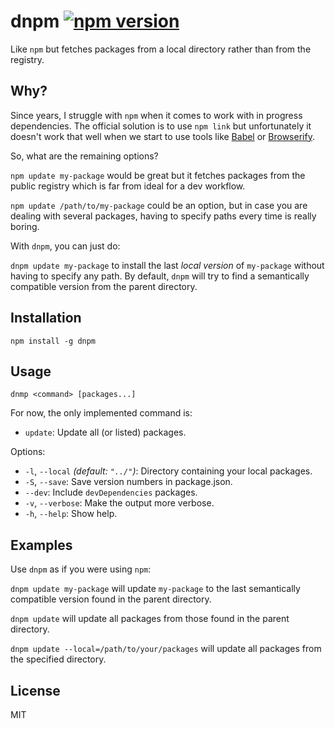 # dnpm [![npm version](https://img.shields.io/npm/v/dnpm.svg)](https://www.npmjs.com/package/dnpm)

Like `npm` but fetches packages from a local directory rather than from the registry.

## Why?

Since years, I struggle with `npm` when it comes to work with in progress dependencies. The official solution is to use `npm link` but unfortunately it doesn't work that well when we start to use tools like [Babel](https://babeljs.io/) or [Browserify](http://browserify.org/).

So, what are the remaining options?

`npm update my-package` would be great but it fetches packages from the public registry which is far from ideal for a dev workflow.

`npm update /path/to/my-package` could be an option, but in case you are dealing with several packages, having to specify paths every time is really boring.

With `dnpm`, you can just do:

`dnpm update my-package` to install the last *local version* of `my-package` without having to specify any path. By default, `dnpm` will try to find a semantically compatible version from the parent directory.

## Installation

```
npm install -g dnpm
```

## Usage

```
dnmp <command> [packages...]
```

For now, the only implemented command is:

* `update`:  Update all (or listed) packages.

Options:

*  `-l`, `--local` *(default: `"../"`)*: Directory containing your local packages.
* `-S`, `--save`: Save version numbers in package.json.
* `--dev`: Include `devDependencies` packages.
* `-v`, `--verbose`: Make the output more verbose.
* `-h`, `--help`: Show help.

## Examples

Use `dnpm` as if you were using `npm`:

`dnpm update my-package` will update `my-package` to the last semantically compatible version found in the parent directory.

`dnpm update` will update all packages from those found in the parent directory.

`dnpm update --local=/path/to/your/packages` will update all packages from the specified directory.

## License

MIT
